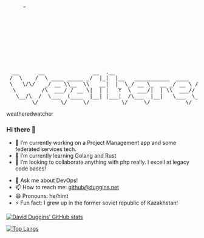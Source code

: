<svg>
  <defs>
  <style type="text/css">
    @import url('https://fonts.googleapis.com/css?family=Roboto:400,100,100italic,300,300italic,400italic,500,500italic,700,700italic,900,900italic');
 </style>
</defs>

  <text font-size="14" fill="#333" style="font-family: 'Roboto';">
   Words go here
</text>
</svg>
<pre>
  __      __               __  .__                            ._____      __        __         .__ 
 /  \    /  \ ____ _____ _/  |_|  |__   ___________  ____   __| _/  \    /  _____ _/  |_  ____ |  |__   ___________
 \   \/\/   _/ __ \\__  \\   __|  |  \_/ __ \_  __ _/ __ \ / __ |\   \/\/   \__  \\   ___/ ___\|  |  \_/ __ \_  __ \
  \        /\  ___/ / __ \|  | |   Y  \  ___/|  | \\  ___// /_/ | \        / / __ \|  | \  \___|   Y  \  ___/|  | \/
   \__/\  /  \___  (____  |__| |___|  /\___  |__|   \___  \____ |  \__/\  / (____  |__|  \___  |___|  /\___  |__|
        \/       \/     \/          \/     \/           \/     \/       \/       \/          \/     \/     \/
</pre>

<span class="logo">weatheredwatcher</span>
### Hi there 👋


- 🔭 I’m currently working on a Project Management app and some federated services tech.
- 🌱 I’m currently learning Golang and Rust
- 👯 I’m looking to collaborate anything with php really.  I excell at legacy code bases!
<!-- - 🤔 I’m looking for help with ...  -->
- 💬 Ask me about DevOps!
- 📫 How to reach me: <a href="mailto:github@duggins.net">github@duggins.net</a>
- 😄 Pronouns: he/himt
- ⚡ Fun fact: I grew up in the former soviet republic of Kazakhstan!


[![David Duggins' GitHub stats](https://github-readme-stats.vercel.app/api?username=weatheredwatcher)](https://github.com/anuraghazra/github-readme-stats)


[![Top Langs](https://github-readme-stats.vercel.app/api/top-langs/?username=weatheredwatcher&layout=compact)](https://github.com/anuraghazra/github-readme-stats)

